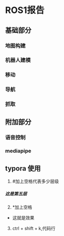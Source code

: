# ROS1报告

## 基础部分

### 地图构建



### 机器人建模



### 移动



### 导航



### 抓取





## 附加部分

### 语音控制



### mediapipe



## typora 使用

1. #加上空格代表多少层级

##### 这是第五层

2. *加上空格

* 这就是效果

3. ctrl + shift + k,代码行

```

```

